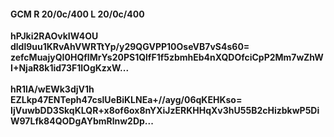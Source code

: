 #### GCM R 20/0c/400 L 20/0c/400
**hPJki2RAOvkIW4OU**<br/>**dldl9uu1KRvAhVWRTtYp/y29QGVPP10OseVB7vS4s60=**<br/>**zefcMuajyQI0HQfIMrYs20PS1QlfF1f5zbmhEb4nXQDOfciCpP2Mm7wZhWI+NjaR8k1id73F1lOgKzxW...**<br/><br/>
**hR1lA/wEWk3djV1h**<br/>**EZLkp47ENTeph47cslUeBiKLNEa+//ayg/06qKEHKso=**<br/>**IjVuwbDD3SkqKLQR+x8of6ox8nYXiJzERKHHqXv3hU55B2cHizbkwP5DiW97Lfk84QODgAYbmRlnw2Dp...**